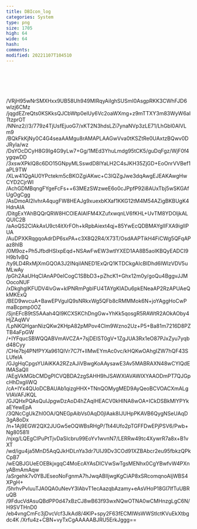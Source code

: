 ```yaml
---
title: DBIcon_log
categories: System
type: png
size: 1705
high: 64
wide: 64
hash: 
comments: 
modified: 20221107T104510
---
```

![DBIcon_log][1]

[1]: data:image/png;base64,iVBORw0KGgoAAAANSUhEUgAAAEAAAABACAYAAACqaXHeAAAGcElEQVR4nO2bW3AT
/VRjH95wNrSMXHxx9UB58Uh949MlRqyAiIghSUSmI0AsgpRKK3CWhFJD6wIzj6CMz
/jqgdEZreQts0KSKksQJCbWtp0elUy6Vc2oaWXmg+z9mTTXY3m83WyW6aITtzprOT
/NNnz2//3/779z4TjUsfEjuoG7/xKT2N3hdsLZi7ynaNVp3zLE71/LhGbl0AIVLm9
/BQkFkKjNy0C4G4seaAAMgu8rAMAPLAAGwVva0tKSZtRe0UAxtzBQwv0DJRyIa/wz
/DsYOcDCyH8G9Ig4G9yLw7+Gg/1MEd3YhuLmdg95tCK5/guDqFgz/WjF0f4ygqwDD
/3xswXPkIQ8c6DO15GNpyMLSswdD8IYaLH2C4sJKH35ZjGD+EoOnrVVBef1aPL9TW
/XLw41QgAU0YPctekm5cBKOZgiAKwc+C3IQZgJwe3dqAwgEJEAKAwgHwCYD2CjrWI
/AchGDMBqngFYgeFcFs++63MEzSWzweE6o0cJPpfP92i8AUxTbj5wSKGAfUgOgCgg
/AsDmoAI2IvhrA4qugFW8HEAJg9xuexbKXaf1KKG12tM4M54AZigBKBUgK4HdnAIA
/DitgExYAhBQQrQRW8HCOlEAIAIFM4XZufxwqnLV6fKHL+UvTM8YDOIjkALQUIC2B
/aAoQS2ClAkAxU9ct4itXrFOh+kRpbAiext4qj+85YwEcQDBMAYglIFXA9iglIPUA
/AuDPXKRqgqoAdrDP6sxPA+c3X8Q2R4/X73T/OsdAAPTikH4FiCWg5QFqAPaz8hIB
/0M9oz+Ph5JfbdHSIxpEqd+NSAwFwEW3wtlYXED1AA8B5aoIKBQyEADCI9H9b1vBQ
/ty9LD4RxMjXmGQOA3J2INqilANED1ExQrQ1KTDCkgAIcBIDhd6IWlzVDV5uMLwAy
/pGh2AaUHqClAnAP0eICogC1SBbD3+pZhcK1+Ghx12m0y/goQu4BggvJJMOocoNUF
/xDkghglKFUDV4lvGw+klPNRmPgblFU4TAYgKIADu6pkENeaAP2RzAPUAeQkMKExQ
/BED9wvcuA+BawEPVgulQ9sNRkxWg5QFb8cRMMMok6N+joYAggHoCwPmaBcpmp0OZ
/SjnEFcB9tS5AAah4QI9KCXSKChDngGw+YhKk5qosgR5RAWtR2AOkAOby4HjZAqWV
/LpNKQHganNizQKw2KHpA82pMPov4Clm9Wzno2Uz+P5+Ba81m7216D8PZTB4aFpGW
/+IYFqucSBWQQABVmAVCZA+7sjDEIST0gV+1ZgJUA3Rx1eO87PJxZyu7yqbd48Cyy
/CHe7bj4PNfPYXa961QIVr7C7f+IlMwEYmAc0vc/kHQKwOAhgIZW7hQF43SLUfeIA
/GJgHqCpgsYUAiKKA2RZzAJiVBwgKoAAysawE3Av5MABRAXN48wCYlQdElMASaQlI
/AEgVkMGbCMDgPICVQBDA2zgSAHH9hJSAWXlAVAWIXYAAODmPT7QJGpcHhDxgIiWQ
/cA+IYx4QUoDCBAUAb1qizgHHX+TNnQOMygMED9AyQeoBCVOACXmALgVIAVAFJKQL
/GJQHxPQAsQuIJpgwDzAoD4hZAqIHEACV0kHINA8wOA+ICkDSBkMlYPYkaEYewEpA
/3QNcCgUkZhI0OA/QNEGpAibVs0AqD0jlAak8IJUHpPKAVB6QygNSeUAqD3gA8oDx
/n+1Aj9EGW2QX2JUGw5eOQWBsRHgP/Tt44Ufo2pTGFFDwEPjPSV6/Pwb+Ng80581I
/njxg/LQEgCIPuPtTjvDaSIcbru99EoYv1wvnN7/LERRw49tc4XywrR7a8x+B1vXT
/wd/igu4ja5MnD5AqQJkHDLnYa3dr7UIJ9Dv3COd91XZBAbcr2eu95fbkzQPkCpB7
/wEQBJGUeEOEBkjxgqC4MoEcAYAsDICVwSwTgsMENhx0CgYBwfvW4PXnyABmAmAqw
/aSrgehk7v0YBJEseoNoFgnmA7hJwqABIljwgKgCiAP8xSRcomqnoAljWBS4XPgH+
/5hrhvPvIuuTJA0QA0uNevY3lAbvT1ecAazqbAzamy+eAsVHoP18Gl7IfTuUBRuQB
/9FducVdAsuQBdPP0d47xBzCJ8wB63f93wxNQwOTNA0wCMHnzgLgC6N/H9SVTHnD0
/eb4vngCmFc3jDvcVcf3JkAd8/4KlP+spy2F63fECMIWsWWStIctKVuEkXtbgdc4K
/Xrfu4z+CBN+vyTxCgAAAAABJRU5ErkJggg==
